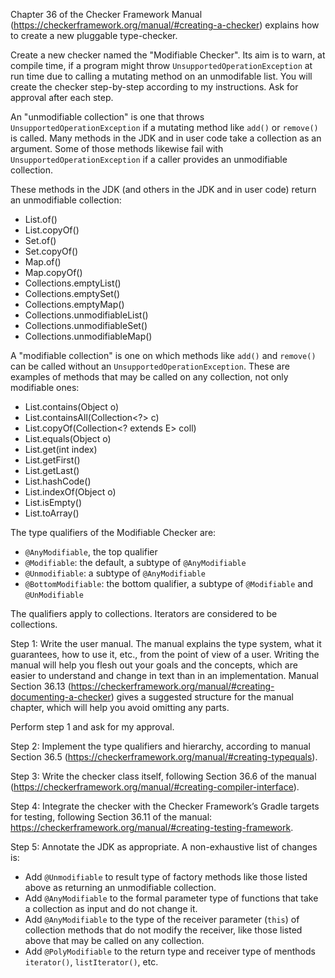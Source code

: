 Chapter 36 of the Checker Framework Manual (https://checkerframework.org/manual/#creating-a-checker) explains how to create a new pluggable type-checker.

Create a new checker named the "Modifiable Checker".  Its aim is to warn, at compile time, if a program might throw `UnsupportedOperationException` at run time due to calling a mutating method on an unmodifable list.
You will create the checker step-by-step according to my instructions.  Ask for approval after each step.

An "unmodifiable collection" is one that throws `UnsupportedOperationException` if a mutating method like `add()` or `remove()` is called.
Many methods in the JDK and in user code take a collection as an argument.  Some of those methods likewise fail with `UnsupportedOperationException` if a caller provides an unmodifiable collection.

These methods in the JDK (and others in the JDK and in user code) return an unmodifiable collection:

* List.of()
* List.copyOf()
* Set.of()
* Set.copyOf()
* Map.of()
* Map.copyOf()
* Collections.emptyList()
* Collections.emptySet()
* Collections.emptyMap()
* Collections.unmodifiableList()
* Collections.unmodifiableSet()
* Collections.unmodifiableMap()

A "modifiable collection" is one on which methods like `add()` and `remove()` can be called without an `UnsupportedOperationException`.
These are examples of methods that may be called on any collection, not only modifiable ones:

* List.contains(Object o)
* List.containsAll(Collection<?> c)
* List.copyOf(Collection<? extends E> coll)
* List.equals(Object o)
* List.get(int index)
* List.getFirst()
* List.getLast()
* List.hashCode()
* List.indexOf(Object o)
* List.isEmpty()
* List.toArray()

The type qualifiers of the Modifiable Checker are:

* `@AnyModifiable`, the top qualifier
* `@Modifiable`: the default, a subtype of `@AnyModifiable`
* `@Unmodifiable`: a subtype of `@AnyModifiable`
* `@BottomModifiable`: the bottom qualifier, a subtype of `@Modifiable` and `@UnModifiable`

The qualifiers apply to collections.  Iterators are considered to be collections.

Step 1: Write the user manual.  The manual explains the type system, what it guarantees, how to use it, etc., from the point of view of a user. Writing the manual will help you flesh out your goals and the concepts, which are easier to understand and change in text than in an implementation. Manual Section 36.13 (https://checkerframework.org/manual/#creating-documenting-a-checker) gives a suggested structure for the manual chapter, which will help you avoid omitting any parts.

Perform step 1 and ask for my approval.

Step 2: Implement the type qualifiers and hierarchy, according to manual Section 36.5 (https://checkerframework.org/manual/#creating-typequals).

Step 3: Write the checker class itself, following Section 36.6 of the manual (https://checkerframework.org/manual/#creating-compiler-interface).

Step 4: Integrate the checker with the Checker Framework’s Gradle targets for testing, following Section 36.11 of the manual:  https://checkerframework.org/manual/#creating-testing-framework.

Step 5: Annotate the JDK as appropriate.
A non-exhaustive list of changes is:
 * Add `@Unmodifiable` to result type of factory methods like those listed above as returning an unmodifiable collection.
 * Add `@AnyModifiable` to the formal parameter type of functions that take a collection as input and do not change it.
 * Add `@AnyModifiable` to the type of the receiver parameter (`this`) of collection methods that do not modify the receiver, like those listed above that may be called on any collection.
 * Add `@PolyModifiable` to the return type and receiver type of menthods `iterator()`, `listIterator()`, etc.
